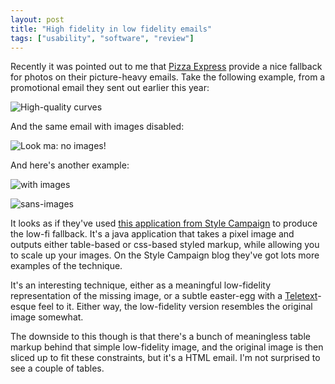 ```yaml
---
layout: post
title: "High fidelity in low fidelity emails"
tags: ["usability", "software", "review"]
---
```

Recently it was pointed out to me that [Pizza Express](http://www.pizzaexpress.com/) provide a nice fallback for photos on their picture-heavy emails. Take the following example, from a promotional email they sent out earlier this year:

<!-- more -->

![High-quality curves](http://f.cl.ly/items/413Q173i2E1P3i3A0I1d/Screen%20Shot%202012-05-07%20at%2012.27.19.png)

And the same email with images disabled:

![Look ma: no images!](http://f.cl.ly/items/15013H3u1V2c0l2B2e1s/Screen%20Shot%202012-05-07%20at%2012.27.05.png)

And here's another example:

![with images](http://f.cl.ly/items/2u0u2p3F073s3O0O1i26/Screen%20Shot%202012-05-07%20at%2014.32.25.png)

![sans-images](http://f.cl.ly/items/0Y3B1s1E071K3P0Z3H0k/Screen%20Shot%202012-05-07%20at%2014.31.28.png)

It looks as if they've used [this application from Style Campaign](http://stylecampaign.com/blog/2009/12/bypass-image-blocking-by-converting-images-to-html/) to produce the low-fi fallback. It's a java application that takes a pixel image and outputs either table-based or css-based styled markup, while allowing you to scale up your images. On the Style Campaign blog they've got lots more examples of the technique.

It's an interesting technique, either as a meaningful low-fidelity representation of the missing image, or a subtle easter-egg with a [Teletext](http://en.wikipedia.org/wiki/Teletext)-esque feel to it. Either way, the low-fidelity version resembles the original image somewhat.

The downside to this though is that there's a bunch of meaningless table markup behind that simple low-fidelity image, and the original image is then sliced up to fit these constraints, but it's a HTML email. I'm not surprised to see a couple of tables.

